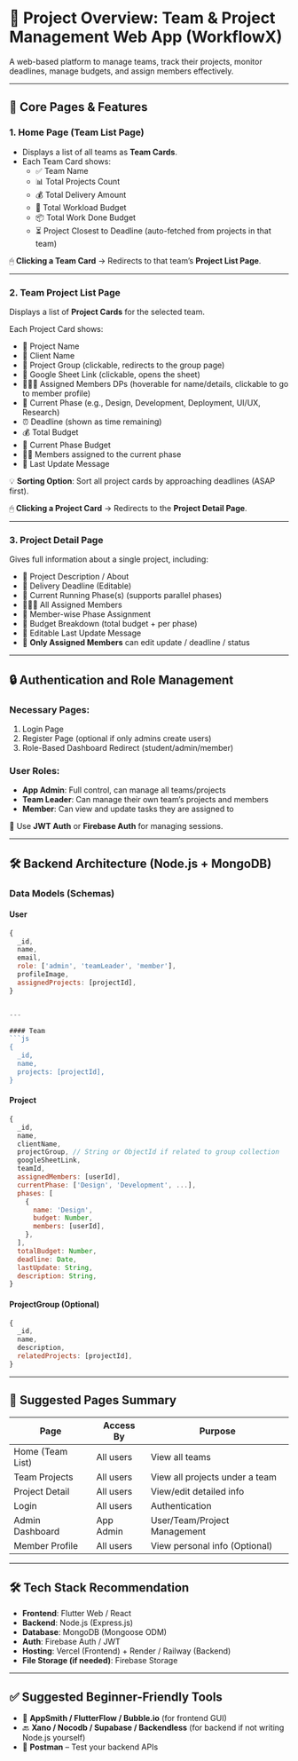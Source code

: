 # 🧠 Project Overview: Team & Project Management Web App (WorkflowX)

A web-based platform to manage teams, track their projects, monitor deadlines, manage budgets, and assign members effectively.

---

## 📄 Core Pages & Features

### 1. Home Page (Team List Page)
- Displays a list of all teams as **Team Cards**.
- Each Team Card shows:
  - ✅ Team Name
  - 📊 Total Projects Count
  - 💰 Total Delivery Amount
  - 💼 Total Workload Budget
  - 📦 Total Work Done Budget
  - ⏳ Project Closest to Deadline (auto-fetched from projects in that team)

🖱 **Clicking a Team Card** → Redirects to that team’s **Project List Page**.

---

### 2. Team Project List Page
Displays a list of **Project Cards** for the selected team.

Each Project Card shows:
- 📛 Project Name  
- 👤 Client Name  
- 🧩 Project Group (clickable, redirects to the group page)  
- 📄 Google Sheet Link (clickable, opens the sheet)  
- 🧑‍🤝‍🧑 Assigned Members DPs (hoverable for name/details, clickable to go to member profile)  
- 🔁 Current Phase (e.g., Design, Development, Deployment, UI/UX, Research)  
- ⏰ Deadline (shown as time remaining)  
- 💰 Total Budget  
- 💸 Current Phase Budget  
- 🧑‍🏫 Members assigned to the current phase  
- 📝 Last Update Message

💡 **Sorting Option**: Sort all project cards by approaching deadlines (ASAP first).

🖱 **Clicking a Project Card** → Redirects to the **Project Detail Page**.

---

### 3. Project Detail Page
Gives full information about a single project, including:
- 📜 Project Description / About  
- 📆 Delivery Deadline (Editable)  
- 🔁 Current Running Phase(s) (supports parallel phases)  
- 🧑‍🤝‍🧑 All Assigned Members  
- 🔄 Member-wise Phase Assignment  
- 💸 Budget Breakdown (total budget + per phase)  
- 📝 Editable Last Update Message  
- 🔧 **Only Assigned Members** can edit update / deadline / status  

---

## 🔒 Authentication and Role Management

### Necessary Pages:
1. Login Page  
2. Register Page (optional if only admins create users)  
3. Role-Based Dashboard Redirect (student/admin/member)

### User Roles:
- **App Admin**: Full control, can manage all teams/projects  
- **Team Leader**: Can manage their own team’s projects and members  
- **Member**: Can view and update tasks they are assigned to  

🔐 Use **JWT Auth** or **Firebase Auth** for managing sessions.

---

## 🛠️ Backend Architecture (Node.js + MongoDB)

### Data Models (Schemas)

#### User
```js
{
  _id,
  name,
  email,
  role: ['admin', 'teamLeader', 'member'],
  profileImage,
  assignedProjects: [projectId],
}


---

#### Team
```js
{
  _id,
  name,
  projects: [projectId],
}
```

#### Project
```js
{
  _id,
  name,
  clientName,
  projectGroup, // String or ObjectId if related to group collection
  googleSheetLink,
  teamId,
  assignedMembers: [userId],
  currentPhase: ['Design', 'Development', ...],
  phases: [
    {
      name: 'Design',
      budget: Number,
      members: [userId],
    },
  ],
  totalBudget: Number,
  deadline: Date,
  lastUpdate: String,
  description: String,
}
```

#### ProjectGroup (Optional)
```js
{
  _id,
  name,
  description,
  relatedProjects: [projectId],
}
```

---

## 🧩 Suggested Pages Summary

| Page              | Access By      | Purpose                             |
|-------------------|----------------|-------------------------------------|
| Home (Team List)  | All users      | View all teams                      |
| Team Projects     | All users      | View all projects under a team      |
| Project Detail    | All users      | View/edit detailed info             |
| Login             | All users      | Authentication                      |
| Admin Dashboard   | App Admin      | User/Team/Project Management        |
| Member Profile    | All users      | View personal info (Optional)       |

---

## 🛠️ Tech Stack Recommendation

- **Frontend**: Flutter Web / React  
- **Backend**: Node.js (Express.js)  
- **Database**: MongoDB (Mongoose ODM)  
- **Auth**: Firebase Auth / JWT  
- **Hosting**: Vercel (Frontend) + Render / Railway (Backend)  
- **File Storage (if needed)**: Firebase Storage

---

## ✅ Suggested Beginner-Friendly Tools

- 🧠 **AppSmith / FlutterFlow / Bubble.io** (for frontend GUI)  
- 🔙 **Xano / Nocodb / Supabase / Backendless** (for backend if not writing Node.js yourself)  
- 🔌 **Postman** – Test your backend APIs
```
